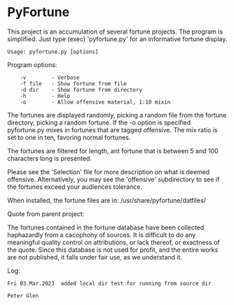 # PyFortune

  This project is an accumulation of several fortune projects. The program
is simplified. Just type (exec) 'pyfortune.py' for an informative fortune
display.

    Usage: pyfortune.py [options]

  Program options:

        -v        - Verbose
        -f file   - Show fortune from file
        -d dir    - Show fortune from directory
        -h        - Help
        -o        - Allow offensive material, 1:10 mixin

  The fortunes are displayed randomly, picking a random file from the
fortune directory, picking a random fortune. If the -o option is specified
pyfortune.py mixes in fortunes that are tagged offensive. The mix ratio
is set to one in ten, favoring normal fortunes.

 The fortunes are filtered for length, ant fortune that is between 5 and 100
characters long is presented.

  Please see the 'Selection' file for more description on what is deemed
offensive. Alternatively, you may see the 'offensive' subdirectory to see
if the fortunes exceed your audiences tolerance.

 When installed, the fortune files are in: /usr/share/pyfortune/datfiles/

Quote from parent project:

  The fortunes contained in the fortune database have been collected
haphazardly from a cacophony of sources. It is difficult to do any
meaningful quality control on attributions, or lack thereof, or
exactness of the quote. Since this database is not used for profit,
and the entire works are not published, it falls under fair use, as we
understand it.

Log:

    Fri 03.Mar.2023  added local dir test for running from source dir

    Peter Glen

